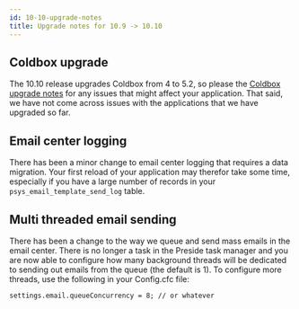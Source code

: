 ```yaml
---
id: 10-10-upgrade-notes
title: Upgrade notes for 10.9 -> 10.10
---
```


## Coldbox upgrade

The 10.10 release upgrades Coldbox from 4 to 5.2, so please the [Coldbox upgrade notes](https://coldbox.ortusbooks.com/intro/introduction/whats-new-with-5.0.0) for any issues that might affect your application. That said, we have not come across issues with the applications that we have upgraded so far.

## Email center logging

There has been a minor change to email center logging that requires a data migration. Your first reload of your application may therefor take some time, especially if you have a large number of records in your `psys_email_template_send_log` table.

## Multi threaded email sending

There has been a change to the way we queue and send mass emails in the email center. There is no longer a task in the Preside task manager and you are now able to configure how many background threads will be dedicated to sending out emails from the queue (the default is 1). To configure more threads, use the following in your Config.cfc file:

```luceescript
settings.email.queueConcurrency = 8; // or whatever
```
